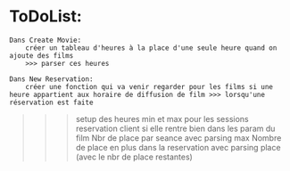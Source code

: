 # ToDoList:

	Dans Create Movie:
		créer un tableau d'heures à la place d'une seule heure quand on ajoute des films
		>>> parser ces heures

	Dans New Reservation:
		créer une fonction qui va venir regarder pour les films si une heure appartient aux horaire de diffusion de film >>> lorsqu'une réservation est faite

>>> setup des heures min et max pour les sessions
>>> reservation client si elle rentre bien dans les param du film 
>>> Nbr de place par seance avec parsing max
>>> Nombre de place en plus dans la reservation avec parsing place (avec le nbr de place restantes)